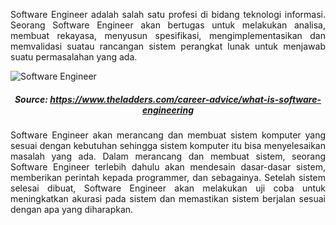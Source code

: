 <p align="justify">Software Engineer adalah salah satu profesi di bidang teknologi informasi. Seorang Software Engineer akan bertugas untuk melakukan analisa, membuat rekayasa, menyusun spesifikasi, mengimplementasikan dan memvalidasi suatau rancangan sistem perangkat lunak untuk menjawab suatu permasalahan yang ada.</p>

![Software Engineer](https://github.com/Ouroboros-Tech/modul-pembelajaran/blob/main/image/image%201.jpg) <h5 align="center">Source: https://www.theladders.com/career-advice/what-is-software-engineering</h5>

<p align="justify">Software Engineer akan merancang dan membuat sistem komputer yang sesuai dengan kebutuhan sehingga sistem komputer itu bisa menyelesaikan masalah yang ada. Dalam merancang dan membuat sistem, seorang Software Engineer terlebih dahulu akan mendesain dasar-dasar sistem, memberikan perintah kepada programmer, dan sebagainya. Setelah sistem selesai dibuat, Software Engineer akan melakukan uji coba untuk meningkatkan akurasi pada sistem dan memastikan sistem berjalan sesuai dengan apa yang diharapkan. </p>
